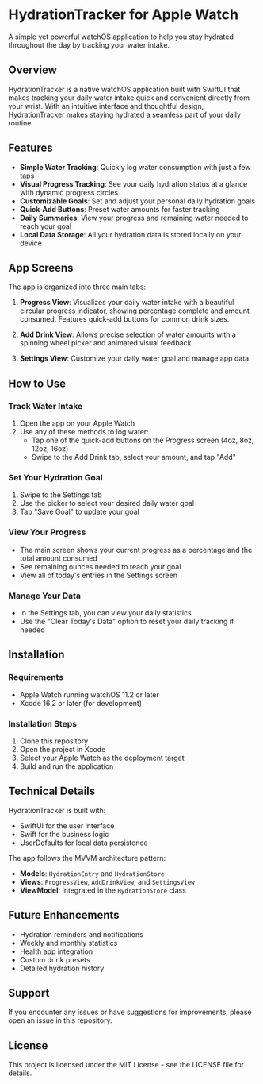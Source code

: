 # HydrationTracker for Apple Watch

A simple yet powerful watchOS application to help you stay hydrated throughout the day by tracking your water intake.

## Overview

HydrationTracker is a native watchOS application built with SwiftUI that makes tracking your daily water intake quick and convenient directly from your wrist. With an intuitive interface and thoughtful design, HydrationTracker makes staying hydrated a seamless part of your daily routine.

## Features

- **Simple Water Tracking**: Quickly log water consumption with just a few taps
- **Visual Progress Tracking**: See your daily hydration status at a glance with dynamic progress circles
- **Customizable Goals**: Set and adjust your personal daily hydration goals
- **Quick-Add Buttons**: Preset water amounts for faster tracking
- **Daily Summaries**: View your progress and remaining water needed to reach your goal
- **Local Data Storage**: All your hydration data is stored locally on your device

## App Screens

The app is organized into three main tabs:

1. **Progress View**: Visualizes your daily water intake with a beautiful circular progress indicator, showing percentage complete and amount consumed. Features quick-add buttons for common drink sizes.

2. **Add Drink View**: Allows precise selection of water amounts with a spinning wheel picker and animated visual feedback.

3. **Settings View**: Customize your daily water goal and manage app data.

## How to Use

### Track Water Intake

1. Open the app on your Apple Watch
2. Use any of these methods to log water:
   - Tap one of the quick-add buttons on the Progress screen (4oz, 8oz, 12oz, 16oz)
   - Swipe to the Add Drink tab, select your amount, and tap "Add"

### Set Your Hydration Goal

1. Swipe to the Settings tab
2. Use the picker to select your desired daily water goal
3. Tap "Save Goal" to update your goal

### View Your Progress

- The main screen shows your current progress as a percentage and the total amount consumed
- See remaining ounces needed to reach your goal
- View all of today's entries in the Settings screen

### Manage Your Data

- In the Settings tab, you can view your daily statistics
- Use the "Clear Today's Data" option to reset your daily tracking if needed

## Installation

### Requirements
- Apple Watch running watchOS 11.2 or later
- Xcode 16.2 or later (for development)

### Installation Steps

1. Clone this repository
2. Open the project in Xcode
3. Select your Apple Watch as the deployment target
4. Build and run the application

## Technical Details

HydrationTracker is built with:
- SwiftUI for the user interface
- Swift for the business logic
- UserDefaults for local data persistence

The app follows the MVVM architecture pattern:
- **Models**: `HydrationEntry` and `HydrationStore`
- **Views**: `ProgressView`, `AddDrinkView`, and `SettingsView`
- **ViewModel**: Integrated in the `HydrationStore` class

## Future Enhancements

- Hydration reminders and notifications
- Weekly and monthly statistics
- Health app integration
- Custom drink presets
- Detailed hydration history

## Support

If you encounter any issues or have suggestions for improvements, please open an issue in this repository.

## License

This project is licensed under the MIT License - see the LICENSE file for details.
